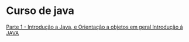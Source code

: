 # Curso de java


[Parte 1 - Introdução a Java, e Orientação a objetos em geral
Introdução á JAVA]([https://pt.wikipedia.org/wiki/Orienta%C3%A7%C3%A3o_a_objetos](https://github.com/FreeDevBrasil/curso-de-java/blob/main/Parte-1-Introducao.md))

